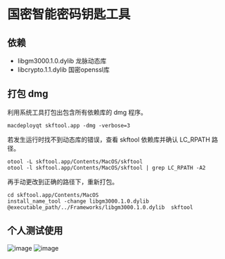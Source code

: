 # 国密智能密码钥匙工具

## 依赖

- libgm3000.1.0.dylib 龙脉动态库
- libcrypto.1.1.dylib 国密openssl库

## 打包 dmg

利用系统工具打包出包含所有依赖库的 dmg 程序。

`macdeployqt skftool.app -dmg -verbose=3` 

若发生运行时找不到动态库的错误，查看 skftool 依赖库并确认 LC_RPATH 路径。

```shell
otool -L skftool.app/Contents/MacOS/skftool
otool -l skftool.app/Contents/MacOS/skftool | grep LC_RPATH -A2
```

再手动更改到正确的路径下，重新打包。

```shell
cd skftool.app/Contents/MacOS
install_name_tool -change libgm3000.1.0.dylib @executable_path/../Frameworks/libgm3000.1.0.dylib  skftool
```

## 个人测试使用
![image](https://user-images.githubusercontent.com/30715970/151285250-16e74993-e820-4a91-9d0b-120404c2dd56.png)
![image](https://user-images.githubusercontent.com/30715970/151285261-78f9fbaa-02f8-4583-89f4-8becc2890262.png)
